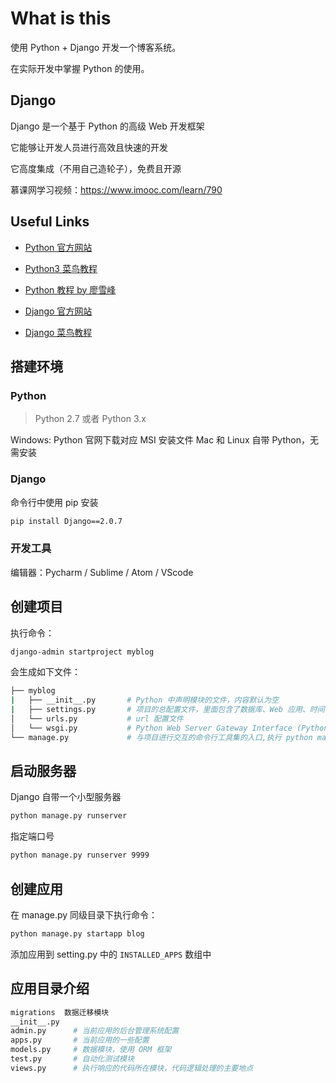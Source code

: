 # What is this

使用 Python + Django 开发一个博客系统。

在实际开发中掌握 Python 的使用。

## Django

Django 是一个基于 Python 的高级 Web 开发框架

它能够让开发人员进行高效且快速的开发

它高度集成（不用自己造轮子），免费且开源

慕课网学习视频：https://www.imooc.com/learn/790

## Useful Links

+ [Python 官方网站](https://www.python.org/)

+ [Python3 菜鸟教程](http://www.runoob.com/python3/python3-tutorial.html)

+ [Python 教程 by 廖雪峰](https://www.liaoxuefeng.com/wiki/0014316089557264a6b348958f449949df42a6d3a2e542c000)

+ [Django 官方网站](https://www.djangoproject.com/)

+ [Django 菜鸟教程](http://www.runoob.com/django/django-tutorial.html)

## 搭建环境

### Python

> Python 2.7 或者 Python 3.x

Windows: Python 官网下载对应 MSI 安装文件
Mac 和 Linux 自带 Python，无需安装

### Django

命令行中使用 pip 安装

```sh
pip install Django==2.0.7
```

### 开发工具

编辑器：Pycharm / Sublime / Atom / VScode

## 创建项目

执行命令：

```sh
django-admin startproject myblog
```

会生成如下文件：

```sh
├── myblog
|   ├── __init__.py       # Python 中声明模块的文件，内容默认为空
|   ├── settings.py       # 项目的总配置文件，里面包含了数据库、Web 应用、时间等各种配置
│   └── urls.py           # url 配置文件
│   └── wsgi.py           # Python Web Server Gateway Interface (Python 服务器网关接口) Python 应用与 Web 服务器之间的接口
└── manage.py             # 与项目进行交互的命令行工具集的入口,执行 python manage.py 来查看所有命令
```

## 启动服务器

Django 自带一个小型服务器

```sh
python manage.py runserver
```

指定端口号

```sh
python manage.py runserver 9999
```

## 创建应用

在 manage.py 同级目录下执行命令：

```sh
python manage.py startapp blog
```

添加应用到 setting.py 中的 `INSTALLED_APPS` 数组中

## 应用目录介绍

```sh
migrations  数据迁移模块
__init__.py
admin.py      # 当前应用的后台管理系统配置
apps.py       # 当前应用的一些配置
models.py     # 数据模块，使用 ORM 框架
test.py       # 自动化测试模块
views.py      # 执行响应的代码所在模块，代码逻辑处理的主要地点
```